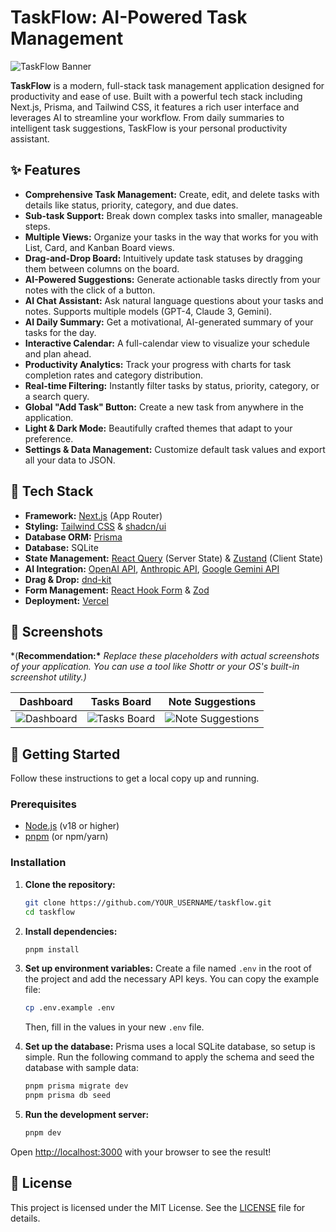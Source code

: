 # TaskFlow: AI-Powered Task Management

![TaskFlow Banner](https://via.placeholder.com/1200x630/1a1a1a/ffffff?text=TaskFlow)

**TaskFlow** is a modern, full-stack task management application designed for productivity and ease of use. Built with a powerful tech stack including Next.js, Prisma, and Tailwind CSS, it features a rich user interface and leverages AI to streamline your workflow. From daily summaries to intelligent task suggestions, TaskFlow is your personal productivity assistant.

## ✨ Features

- **Comprehensive Task Management:** Create, edit, and delete tasks with details like status, priority, category, and due dates.
- **Sub-task Support:** Break down complex tasks into smaller, manageable steps.
- **Multiple Views:** Organize your tasks in the way that works for you with List, Card, and Kanban Board views.
- **Drag-and-Drop Board:** Intuitively update task statuses by dragging them between columns on the board.
- **AI-Powered Suggestions:** Generate actionable tasks directly from your notes with the click of a button.
- **AI Chat Assistant:** Ask natural language questions about your tasks and notes. Supports multiple models (GPT-4, Claude 3, Gemini).
- **AI Daily Summary:** Get a motivational, AI-generated summary of your tasks for the day.
- **Interactive Calendar:** A full-calendar view to visualize your schedule and plan ahead.
- **Productivity Analytics:** Track your progress with charts for task completion rates and category distribution.
- **Real-time Filtering:** Instantly filter tasks by status, priority, category, or a search query.
- **Global "Add Task" Button:** Create a new task from anywhere in the application.
- **Light & Dark Mode:** Beautifully crafted themes that adapt to your preference.
- **Settings & Data Management:** Customize default task values and export all your data to JSON.

## 🚀 Tech Stack

- **Framework:** [Next.js](https://nextjs.org/) (App Router)
- **Styling:** [Tailwind CSS](https://tailwindcss.com/) & [shadcn/ui](https://ui.shadcn.com/)
- **Database ORM:** [Prisma](https://www.prisma.io/)
- **Database:** SQLite
- **State Management:** [React Query](https://tanstack.com/query/latest) (Server State) & [Zustand](https://zustand-demo.pmnd.rs/) (Client State)
- **AI Integration:** [OpenAI API](https://openai.com/), [Anthropic API](https://www.anthropic.com/), [Google Gemini API](https://ai.google.dev/)
- **Drag & Drop:** [dnd-kit](https://dndkit.com/)
- **Form Management:** [React Hook Form](https://react-hook-form.com/) & [Zod](https://zod.dev/)
- **Deployment:** [Vercel](https://vercel.com/)

## 📸 Screenshots

\*(**Recommendation:\*** _Replace these placeholders with actual screenshots of your application. You can use a tool like Shottr or your OS's built-in screenshot utility.)_

| Dashboard                                                                           | Tasks Board                                                                         | Note Suggestions                                                                           |
| ----------------------------------------------------------------------------------- | ----------------------------------------------------------------------------------- | ------------------------------------------------------------------------------------------ |
| ![Dashboard](https://via.placeholder.com/400x300/1a1a1a/ffffff?text=Dashboard+View) | ![Tasks Board](https://via.placeholder.com/400x300/1a1a1a/ffffff?text=Kanban+Board) | ![Note Suggestions](https://via.placeholder.com/400x300/1a1a1a/ffffff?text=AI+Suggestions) |

## 🏁 Getting Started

Follow these instructions to get a local copy up and running.

### Prerequisites

- [Node.js](https://nodejs.org/en/) (v18 or higher)
- [pnpm](https://pnpm.io/) (or npm/yarn)

### Installation

1.  **Clone the repository:**

    ```bash
    git clone https://github.com/YOUR_USERNAME/taskflow.git
    cd taskflow
    ```

2.  **Install dependencies:**

    ```bash
    pnpm install
    ```

3.  **Set up environment variables:**
    Create a file named `.env` in the root of the project and add the necessary API keys. You can copy the example file:

    ```bash
    cp .env.example .env
    ```

    Then, fill in the values in your new `.env` file.

4.  **Set up the database:**
    Prisma uses a local SQLite database, so setup is simple. Run the following command to apply the schema and seed the database with sample data:

    ```bash
    pnpm prisma migrate dev
    pnpm prisma db seed
    ```

5.  **Run the development server:**
    ```bash
    pnpm dev
    ```

Open [http://localhost:3000](http://localhost:3000) with your browser to see the result!

## 📜 License

This project is licensed under the MIT License. See the [LICENSE](LICENSE) file for details.
